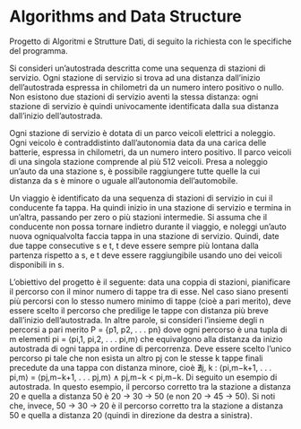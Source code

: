 # Algorithms and Data Structure
Progetto di Algoritmi e Strutture Dati, di seguito la richiesta con le specifiche del programma.

Si consideri un’autostrada descritta come una sequenza di stazioni di servizio. Ogni stazione di servizio si trova
ad una distanza dall’inizio dell’autostrada espressa in chilometri da un numero intero positivo o nullo. Non esistono
due stazioni di servizio aventi la stessa distanza: ogni stazione di servizio è quindi univocamente identificata dalla
sua distanza dall’inizio dell’autostrada.

Ogni stazione di servizio è dotata di un parco veicoli elettrici a noleggio. Ogni veicolo è contraddistinto
dall’autonomia data da una carica delle batterie, espressa in chilometri, da un numero intero positivo. Il parco
veicoli di una singola stazione comprende al più 512 veicoli. Presa a noleggio un’auto da una stazione s, è possibile
raggiungere tutte quelle la cui distanza da s è minore o uguale all’autonomia dell’automobile.

Un viaggio è identificato da una sequenza di stazioni di servizio in cui il conducente fa tappa. Ha quindi inizio
in una stazione di servizio e termina in un’altra, passando per zero o più stazioni intermedie. Si assuma che il
conducente non possa tornare indietro durante il viaggio, e noleggi un’auto nuova ogniqualvolta faccia tappa in
una stazione di servizio. Quindi, date due tappe consecutive s e t, t deve essere sempre più lontana dalla partenza
rispetto a s, e t deve essere raggiungibile usando uno dei veicoli disponibili in s.

L’obiettivo del progetto è il seguente: data una coppia di stazioni, pianificare il percorso con il minor numero
di tappe tra di esse. Nel caso siano presenti più percorsi con lo stesso numero minimo di tappe (cioè a pari merito),
deve essere scelto il percorso che predilige le tappe con distanza più breve dall’inizio dell’autostrada. In altre parole,
si consideri l’insieme degli n percorsi a pari merito P = {p1, p2, . . . pn} dove ogni percorso è una tupla di m elementi
pi = ⟨pi,1, pi,2, . . . pi,m⟩ che equivalgono alla distanza da inizio autostrada di ogni tappa in ordine di percorrenza.
Deve essere scelto l’unico percorso pi tale che non esista un altro pj con le stesse k tappe finali precedute da una
tappa con distanza minore, cioè ∄j, k : ⟨pi,m−k+1, . . . pi,m⟩ = ⟨pj,m−k+1, . . . pj,m⟩ ∧ pj,m−k < pi,m−k.
Di seguito un esempio di autostrada. In questo esempio, il percorso corretto tra la stazione a distanza 20 e
quella a distanza 50 è 20 → 30 → 50 (e non 20 → 45 → 50). Si noti che, invece, 50 → 30 → 20 è il percorso
corretto tra la stazione a distanza 50 e quella a distanza 20 (quindi in direzione da destra a sinistra).
